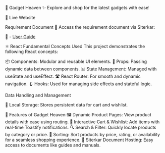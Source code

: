 🌟 Gadget Heaven
✨ Explore and shop for the latest gadgets with ease!

🚀 Live Website

Requirement Document
📂 Access the requirement document via Siterkar:

📂 - [User Guide](https://github.com/programming-hero-web-course-4/b10a8-gadget-heaven-ALIFAHMEDONGKON21/blob/main/GadgetHeaven/docs/Batch-10_Assignment-08.pdf)


⚛️ React Fundamental Concepts Used
This project demonstrates the following React concepts:

📦 Components: Modular and reusable UI elements.
🔄 Props: Passing dynamic data between components.
📊 State Management: Managed with useState and useEffect.
🛣️ React Router: For smooth and dynamic navigation.
🪝 Hooks: Used for managing side effects and stateful logic.


Data Handling and Management

💾 Local Storage: Stores persistent data for cart and wishlist.

🌟 Features of Gadget Heaven
🖼️ Dynamic Product Pages: View product details with ease using routing.
🛒 Interactive Cart & Wishlist: Add items with real-time Toastify notifications.
🔍 Search & Filter: Quickly locate products by category or price.
🔄 Sorting: Sort products by price, rating, or availability for a seamless shopping experience.
📜 Siterkar Document Hosting: Easy access to documents like guides and manuals.